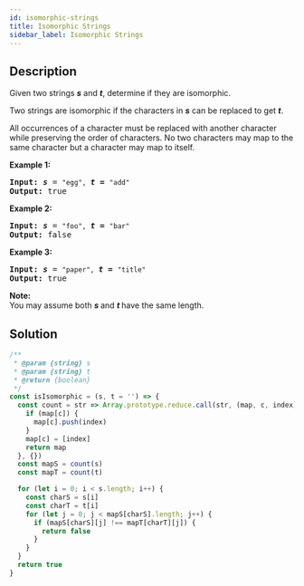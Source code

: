 ```yaml
---
id: isomorphic-strings
title: Isomorphic Strings
sidebar_label: Isomorphic Strings
---
```

## Description
<div class="description">
<p>Given two strings <b><i>s</i></b> and <b><i>t</i></b>, determine if they are isomorphic.</p>

<p>Two strings are isomorphic if the characters in <b><i>s</i></b> can be replaced to get <b><i>t</i></b>.</p>

<p>All occurrences of a character must be replaced with another character while preserving the order of characters. No two characters may map to the same character but a character may map to itself.</p>

<p><strong>Example 1:</strong></p>

<pre>
<strong>Input:</strong> <b><i>s</i></b> = <code>&quot;egg&quot;, </code><b><i>t = </i></b><code>&quot;add&quot;</code>
<strong>Output:</strong> true
</pre>

<p><strong>Example 2:</strong></p>

<pre>
<strong>Input:</strong> <b><i>s</i></b> = <code>&quot;foo&quot;, </code><b><i>t = </i></b><code>&quot;bar&quot;</code>
<strong>Output:</strong> false</pre>

<p><strong>Example 3:</strong></p>

<pre>
<strong>Input:</strong> <b><i>s</i></b> = <code>&quot;paper&quot;, </code><b><i>t = </i></b><code>&quot;title&quot;</code>
<strong>Output:</strong> true</pre>

<p><b>Note:</b><br />
You may assume both <b><i>s&nbsp;</i></b>and <b><i>t&nbsp;</i></b>have the same length.</p>

</div>

## Solution
```javascript
/**
 * @param {string} s
 * @param {string} t
 * @return {boolean}
 */
const isIsomorphic = (s, t = '') => {
  const count = str => Array.prototype.reduce.call(str, (map, c, index) => {
    if (map[c]) {
      map[c].push(index)
    }
    map[c] = [index]
    return map
  }, {})
  const mapS = count(s)
  const mapT = count(t)

  for (let i = 0; i < s.length; i++) {
    const charS = s[i]
    const charT = t[i]
    for (let j = 0; j < mapS[charS].length; j++) {
      if (mapS[charS][j] !== mapT[charT][j]) {
        return false
      }
    }
  }
  return true
}

```